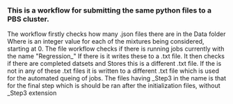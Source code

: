 ### This is a workflow for submitting the same python files to a PBS cluster. 
The workflow firstly checks how many <name>.json files there are in the Data folder
Where <name> is an integer value for each of the mixtures being considered, starting at 0. 
The file workflow checks if there is running jobs currently with the name "Regression_<name>"
If there is it writes these to a .txt file. It then checks if there are completed datsets and
Stores this is a different .txt file. If the <name> is not in any of these .txt files it is
written to a different .txt file which is used for the automated queing of jobs.
The files having _Step3 in the name is that for the final step which is should be ran after
the initialization files, without _Step3 extension
